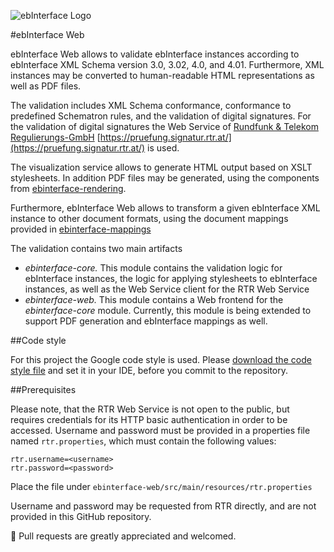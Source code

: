 ![ebInterface Logo](https://github.com/pliegl/ebinterface/blob/master/site/images/logo.jpg?raw=true "ebInterface e-Invoice standard")

#ebInterface Web

ebInterface Web allows to validate ebInterface instances according to ebInterface XML Schema version 3.0, 3.02, 4.0, and 4.01. Furthermore, XML instances may be converted to human-readable HTML representations as well as PDF files.

The validation includes XML Schema conformance, conformance to predefined Schematron rules, and the validation of digital signatures. For the validation of digital signatures the Web Service of [Rundfunk & Telekom Regulierungs-GmbH](http://www.rtr.at) [https://pruefung.signatur.rtr.at/](https://pruefung.signatur.rtr.at/) is used.

The visualization service allows to generate HTML output based on XSLT stylesheets. In addition PDF files may be generated, using the components from [ebinterface-rendering](https://github.com/austriapro/ebinterface-rendering).

Furthermore, ebInterface Web allows to transform a given ebInterface XML instance to other document formats, using the document mappings provided in [ebinterface-mappings](https://github.com/austriapro/ebinterface-mappings)

The validation contains two main artifacts

 * *ebinterface-core.* This module contains the validation logic for ebInterface instances, the logic for applying stylesheets to ebInterface instances, as well as the Web Service client for the RTR Web Service
 * *ebinterface-web.* This module contains a Web frontend for the *ebinterface-core* module. Currently, this module is being extended to support PDF generation and ebInterface mappings as well.

##Code style

For this project the Google code style is used. Please [download the code style file](https://code.google.com/p/google-styleguide/source/browse/trunk/intellij-java-google-style.xml) and set it in your IDE, before you commit to the repository. 

##Prerequisites

Please note, that the RTR Web Service is not open to the public, but requires credentials for its HTTP basic authentication in order to be accessed. Username and password must be provided in a properties file named ```rtr.properties```, which must contain the following values:

``` 
rtr.username=<username>
rtr.password=<password>
```

Place the file under `ebinterface-web/src/main/resources/rtr.properties`

Username and password may be requested from RTR directly, and are not provided in this GitHub repository.

:green_heart: Pull requests are greatly appreciated and welcomed.
